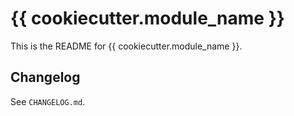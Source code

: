 # {{ cookiecutter.module_name }}

This is the README for {{ cookiecutter.module_name }}.

## Changelog

See `CHANGELOG.md`.

